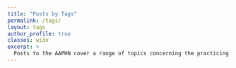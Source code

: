```yaml
---
title: "Posts by Tags"
permalink: /tags/
layout: tags
author_profile: true
classes: wide
excerpt: >
  Posts to the AAPHN cover a range of topics concerning the practicing and studying of public history in Australasia. Browse these various topics here by their tags. 
---
```

